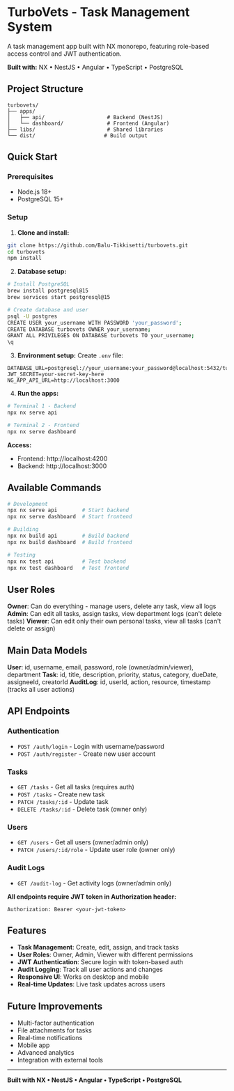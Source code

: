 # TurboVets - Task Management System

A task management app built with NX monorepo, featuring role-based access control and JWT authentication.

**Built with:** NX • NestJS • Angular • TypeScript • PostgreSQL

## Project Structure

```
turbovets/
├── apps/
│   ├── api/                    # Backend (NestJS)
│   └── dashboard/              # Frontend (Angular)
├── libs/                       # Shared libraries
└── dist/                      # Build output
```

## Quick Start

### Prerequisites
- Node.js 18+
- PostgreSQL 15+

### Setup

1. **Clone and install:**
```bash
git clone https://github.com/Balu-Tikkisetti/turbovets.git
cd turbovets
npm install
```

2. **Database setup:**
```bash
# Install PostgreSQL
brew install postgresql@15
brew services start postgresql@15

# Create database and user
psql -U postgres
CREATE USER your_username WITH PASSWORD 'your_password';
CREATE DATABASE turbovets OWNER your_username;
GRANT ALL PRIVILEGES ON DATABASE turbovets TO your_username;
\q
```

3. **Environment setup:**
Create `.env` file:
```env
DATABASE_URL=postgresql://your_username:your_password@localhost:5432/turbovets
JWT_SECRET=your-secret-key-here
NG_APP_API_URL=http://localhost:3000
```

4. **Run the apps:**
```bash
# Terminal 1 - Backend
npx nx serve api

# Terminal 2 - Frontend  
npx nx serve dashboard
```

**Access:**
- Frontend: http://localhost:4200
- Backend: http://localhost:3000

## Available Commands

```bash
# Development
npx nx serve api        # Start backend
npx nx serve dashboard  # Start frontend

# Building
npx nx build api        # Build backend
npx nx build dashboard  # Build frontend

# Testing
npx nx test api         # Test backend
npx nx test dashboard   # Test frontend
```

## User Roles

**Owner**: Can do everything - manage users, delete any task, view all logs
**Admin**: Can edit all tasks, assign tasks, view department logs (can't delete tasks)
**Viewer**: Can edit only their own personal tasks, view all tasks (can't delete or assign)

## Main Data Models

**User**: id, username, email, password, role (owner/admin/viewer), department
**Task**: id, title, description, priority, status, category, dueDate, assigneeId, creatorId
**AuditLog**: id, userId, action, resource, timestamp (tracks all user actions)

## API Endpoints

### Authentication
- `POST /auth/login` - Login with username/password
- `POST /auth/register` - Create new user account

### Tasks
- `GET /tasks` - Get all tasks (requires auth)
- `POST /tasks` - Create new task
- `PATCH /tasks/:id` - Update task
- `DELETE /tasks/:id` - Delete task (owner only)

### Users
- `GET /users` - Get all users (owner/admin only)
- `PATCH /users/:id/role` - Update user role (owner only)

### Audit Logs
- `GET /audit-log` - Get activity logs (owner/admin only)

**All endpoints require JWT token in Authorization header:**
```
Authorization: Bearer <your-jwt-token>
```

## Features

- **Task Management**: Create, edit, assign, and track tasks
- **User Roles**: Owner, Admin, Viewer with different permissions  
- **JWT Authentication**: Secure login with token-based auth
- **Audit Logging**: Track all user actions and changes
- **Responsive UI**: Works on desktop and mobile
- **Real-time Updates**: Live task updates across users

## Future Improvements

- Multi-factor authentication
- File attachments for tasks
- Real-time notifications
- Mobile app
- Advanced analytics
- Integration with external tools

---

**Built with NX • NestJS • Angular • TypeScript • PostgreSQL** 
